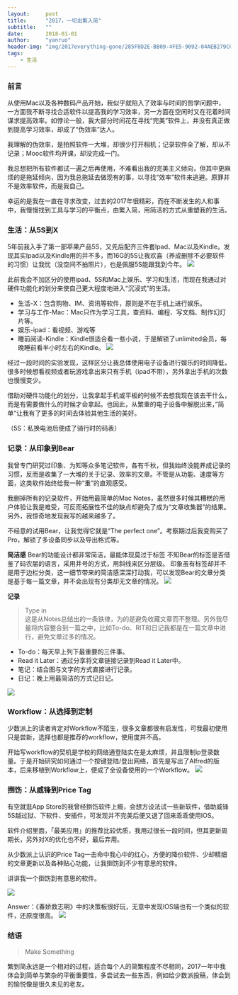```yaml
---
layout:     post
title:      "2017，一切出繁入简"
subtitle:   ""
date:       2018-01-01
author:     "yanruo"
header-img: "img/2017everything-gone/285F8D2E-BB09-4FE5-9092-04AEB279C057.jpg"
tags:
    - 生活
---
```


### 前言


从使用Mac以及各种数码产品开始，我似乎就陷入了效率与时间的哲学问题中，一方面我不断寻找合适软件以提高我的学习效率，另一方面在空闲时又在花着时间谋求提高效率。如悖论一般，我大部分时间花在寻找“完美”软件上，并没有真正做到提高学习效率，却成了“伪效率”达人。

我理解的伪效率，是拍照软件一大堆，却很少打开相机；记录软件全了解，却从不记录；Mooc软件均开课，却没完成一门。

我总想把所有软件都试一遍之后再使用，不难看出我的完美主义倾向，但其中更麻烦的是拖延倾向，因为我总拖延去做现有的事，以寻找“效率”软件来逃避。原罪并不是效率软件，而是我自己。

幸运的是我在一直在寻求改变，过去的2017年很精彩，而在不断发生的人和事中，我慢慢找到工具与学习的平衡点，由繁入简，用简洁的方式从重塑我的生活。

### 生活：从5S到X

5年前我入手了第一部苹果产品5S，又先后配齐三件套Ipad、Mac以及Kindle。发现其实Ipad以及Kindle用的并不多，而16G的5S让我欢喜（养成删除不必要软件的习惯）让我忧（没空间不拍照片），也是佩服5S能跟我到今年。
![](/img/2017everything-gone/74D57247-FB20-45F1-A04F-A2B8D1BAEC60.jpg)

此前我会不加区分的使用ipad、5S和Mac上娱乐、学习和生活，而现在我通过对硬件功能化的划分来使自己更大程度地进入“沉浸式”的生活。
- 生活-X：包含购物、IM、资讯等软件，原则是不在手机上进行娱乐。
- 学习与工作-Mac：Mac只作为学习工具，查资料、编程、写文档、制作幻灯片等。
- 娱乐-ipad：看视频、游戏等
- 睡前阅读-Kindle：Kindle很适合看一些小说，于是解锁了unlimited会员，每晚睡前看半小时左右的Kindle。
  ![](/img/2017everything-gone/D52CD24C-2E86-43C6-AB0B-6FF2FE1F6999.png)

经过一段时间的实验发现，这样区分让我总体使用电子设备进行娱乐的时间降低，很多时候想看视频或者玩游戏拿出来只有手机（ipad不带），另外拿出手机的次数也慢慢变少。

借助对硬件功能化的划分，让我拿起手机或平板的时候不去想我现在该去干什么，而是有需要做什么的时候才会拿起。也因此，从繁重的电子设备中解脱出来，”简单“让我有了更多的时间去体验其他生活的美好。

（5S：私换电池后便成了骑行时的码表）


### 记录：从印象到Bear
我曾专门研究过印象、为知等众多笔记软件，各有千秋，但我始终没能养成记录的习惯，反而是收集了一大堆的关于记录、效率的文章。不管是从功能、速度等方面，这类软件始终给我一种“重”的直观感受。

我删掉所有的记录软件，开始用最简单的Mac Notes，虽然很多时候其糟糕的用户体验让我是难受，可反而拓展性不佳的缺点却避免了成为“文章收集器”的结果。另外，我惊奇地发现我写的越来越多了。

不经意的试用Bear，让我觉得它就是“The perfect one”。考察期过后我变购买了Pro，解锁了多设备同步以及导出格式等。

**简洁感**
Bear的功能设计都非常简洁，最能体现莫过于标签
 不知Bear的标签是否借鉴了码农届的语言，采用井号的方式，用斜线来区分层级。 印象虽有标签却并不是用于边栏分类，这一细节带来的简洁感深深打动我，可以发现Bear的文章分类是基于每一篇文章，并不会出现有分类却无文章的情况。
![](/img/2017everything-gone/60631CDB-985F-4023-A11F-025313261665.png)

**记录**
> Type in   
> 这是从Notes总结出的一条铁律，为的是避免收藏文章而不整理。另外我尽量将内容整合到一篇之中，比如To-do、RIT和日记我都是在一篇文章中进行，避免文章过多的情况。
- To-do：每天早上列下最重要的三件事。
- Read it Later：通过分享将文章链接记录到Read it Later中。
- 笔记：结合图与文字的方式直接进行记录。
- 日记：晚上用最简洁的方式记日记。

![](/img/2017everything-gone/BBB24ED1-A7FA-41FF-A0B0-E5FAE7C6CC80.png)





### Workflow：从选择到定制

少数派上的读者肯定对Workflow不陌生，很多文章都很有启发性，可我最初使用只是尝新，选择也都是推荐的workflow，使用度并不高。

开始写workflow的契机是学校的网络通登陆实在是太麻烦，并且限制ip登录数量。于是开始研究如何通过一个按键登陆/登出网络，首先是写出了Alfred的版本，后来移植到Workflow上，便成了全设备使用的一个Workflow。
![](/img/2017everything-gone/6722C3E4-43EB-411A-824E-79E2E69A1B56.png)

### 捯饬：从威锋到Price Tag

有空就逛App Store的我曾经捯饬软件上瘾，会想方设法试一些新软件，借助威锋5S越过狱、下软件、安插件，可发现并不完美后便又退了回来乖乖使用IOS。

软件介绍里面，「最美应用」的推荐比较优质，我用过很长一段时间，但其更新周期长，另外对X的优化也不好，最后弃用。

从少数派上认识的Price Tag一击命中我心中的红心，方便的降价软件、少却精细的文章更新以及各种贴心功能，让我捯饬到不少有意思的软件。

讲讲我一个捯饬到有意思的软件。


![](/img/2017everything-gone/p2462947899.jpg)

Answer：《春娇救志明》中的决策板很好玩，无意中发现IOS端也有一个类似的软件，还原度很高。
![](/img/2017everything-gone/2018-01-10%2013_44_36.gif)


### 结语

> Make Something  

繁到简永远是一个相对的过程，适合每个人的简繁程度不尽相同，2017一年中我体会到简单与繁杂的平衡重要性，多尝试去一些东西，例如给少数派投稿，体会到的愉悦像是很久未见的老友。





